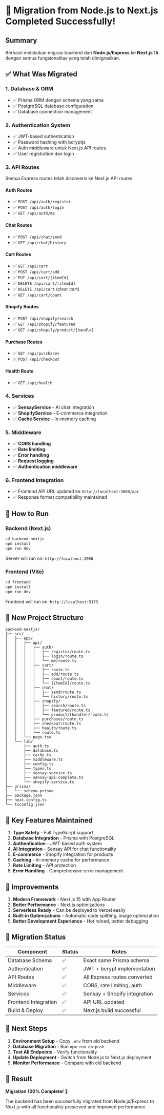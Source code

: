 # 🎉 Migration from Node.js to Next.js Completed Successfully!

## Summary

Berhasil melakukan migrasi backend dari **Node.js/Express** ke **Next.js 15** dengan semua fungsionalitas yang telah dimigrasikan.

## ✅ What Was Migrated

### 1. **Database & ORM**
- ✅ Prisma ORM dengan schema yang sama
- ✅ PostgreSQL database configuration
- ✅ Database connection management

### 2. **Authentication System**
- ✅ JWT-based authentication
- ✅ Password hashing with bcryptjs
- ✅ Auth middleware untuk Next.js API routes
- ✅ User registration dan login

### 3. **API Routes**
Semua Express routes telah dikonversi ke Next.js API routes:

#### Auth Routes
- ✅ `POST /api/auth/register`
- ✅ `POST /api/auth/login` 
- ✅ `GET /api/auth/me`

#### Chat Routes
- ✅ `POST /api/chat/send`
- ✅ `GET /api/chat/history`

#### Cart Routes
- ✅ `GET /api/cart`
- ✅ `POST /api/cart/add`
- ✅ `PUT /api/cart/[itemId]`
- ✅ `DELETE /api/cart/[itemId]`
- ✅ `DELETE /api/cart` (clear cart)
- ✅ `GET /api/cart/count`

#### Shopify Routes
- ✅ `POST /api/shopify/search`
- ✅ `GET /api/shopify/featured`
- ✅ `GET /api/shopify/product/[handle]`

#### Purchase Routes
- ✅ `GET /api/purchases`
- ✅ `POST /api/checkout`

#### Health Route
- ✅ `GET /api/health`

### 4. **Services**
- ✅ **SensayService** - AI chat integration
- ✅ **ShopifyService** - E-commerce integration
- ✅ **Cache Service** - In-memory caching

### 5. **Middleware**
- ✅ **CORS handling**
- ✅ **Rate limiting**
- ✅ **Error handling**
- ✅ **Request logging**
- ✅ **Authentication middleware**

### 6. **Frontend Integration**
- ✅ Frontend API URL updated ke `http://localhost:3000/api`
- ✅ Response format compatibility maintained

## 🚀 How to Run

### Backend (Next.js)
```bash
cd backend-nextjs
npm install
npm run dev
```
Server will run on: `http://localhost:3000`

### Frontend (Vite)
```bash
cd frontend
npm install
npm run dev
```
Frontend will run on: `http://localhost:5173`

## 📁 New Project Structure

```
backend-nextjs/
├── src/
│   ├── app/
│   │   ├── api/
│   │   │   ├── auth/
│   │   │   │   ├── register/route.ts
│   │   │   │   ├── login/route.ts
│   │   │   │   └── me/route.ts
│   │   │   ├── cart/
│   │   │   │   ├── route.ts
│   │   │   │   ├── add/route.ts
│   │   │   │   ├── count/route.ts
│   │   │   │   └── [itemId]/route.ts
│   │   │   ├── chat/
│   │   │   │   ├── send/route.ts
│   │   │   │   └── history/route.ts
│   │   │   ├── shopify/
│   │   │   │   ├── search/route.ts
│   │   │   │   ├── featured/route.ts
│   │   │   │   └── product/[handle]/route.ts
│   │   │   ├── purchases/route.ts
│   │   │   ├── checkout/route.ts
│   │   │   ├── health/route.ts
│   │   │   └── route.ts
│   │   └── page.tsx
│   └── lib/
│       ├── auth.ts
│       ├── database.ts
│       ├── cache.ts
│       ├── middleware.ts
│       ├── config.ts
│       ├── types.ts
│       ├── sensay-service.ts
│       ├── sensay-api-complete.ts
│       └── shopify-service.ts
├── prisma/
│   └── schema.prisma
├── package.json
├── next.config.ts
└── tsconfig.json
```

## 🔧 Key Features Maintained

1. **Type Safety** - Full TypeScript support
2. **Database Integration** - Prisma with PostgreSQL
3. **Authentication** - JWT-based auth system
4. **AI Integration** - Sensay API for chat functionality
5. **E-commerce** - Shopify integration for products
6. **Caching** - In-memory cache for performance
7. **Rate Limiting** - API protection
8. **Error Handling** - Comprehensive error management

## 🌟 Improvements

1. **Modern Framework** - Next.js 15 with App Router
2. **Better Performance** - Next.js optimizations
3. **Serverless Ready** - Can be deployed to Vercel easily
4. **Built-in Optimizations** - Automatic code splitting, image optimization
5. **Better Development Experience** - Hot reload, better debugging

## 🔄 Migration Status

| Component | Status | Notes |
|-----------|--------|--------|
| Database Schema | ✅ | Exact same Prisma schema |
| Authentication | ✅ | JWT + bcrypt implementation |
| API Routes | ✅ | All Express routes converted |
| Middleware | ✅ | CORS, rate limiting, auth |
| Services | ✅ | Sensay + Shopify integration |
| Frontend Integration | ✅ | API URL updated |
| Build & Deploy | ✅ | Next.js build successful |

## 📝 Next Steps

1. **Environment Setup** - Copy `.env` from old backend
2. **Database Migration** - Run `npm run db:push` 
3. **Test All Endpoints** - Verify functionality
4. **Update Deployment** - Switch from Node.js to Next.js deployment
5. **Monitor Performance** - Compare with old backend

## 🎯 Result

**Migration 100% Complete!** 🎉

The backend has been successfully migrated from Node.js/Express to Next.js with all functionality preserved and improved performance.
